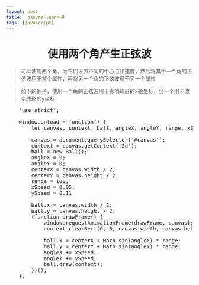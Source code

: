 ```yaml
---
layout: post
title:	canvas-learn-9
tags: [javascript]
---
```


<h1 style="text-align:center;">使用两个角产生正弦波</h1>

> 可以使用两个角，为它们设置不同的中心点和速度，然后将其中一个角的正弦波用于某个属性，再将另一个角的正弦波用于另一个属性

> 如下的例子，使用一个角的正弦波用于影响球形的x轴坐标，另一个用于改变球形的y坐标

<pre>
	'use strict';

	window.onload = function() {
		let canvas, context, ball, angleX, angleY, range, xSpeed, ySpeed, centerX, centerY;

		canvas = document.querySelector('#canvas');
		context = canvas.getContext('2d');
		ball = new Ball();
		angleX = 0;
		angleY = 0;
		centerX = canvas.width / 2;
		centerY = canvas.height / 2;
		range = 100;
		xSpeed = 0.05;
		ySpeed = 0.11

		ball.x = canvas.width / 2;
		ball.y = canvas.height / 2;
		(function drawFrame() {
			window.requestAnimationFrame(drawFrame, canvas);
			context.clearRect(0, 0, canvas.width, canvas.height);

			ball.x = centerX + Math.sin(angleX) * range; 
			ball.y = centerY + Math.sin(angleY) * range; 
			angleX += xSpeed;
			angleY += ySpeed;
			ball.draw(context);
		})();
	};	
</pre>